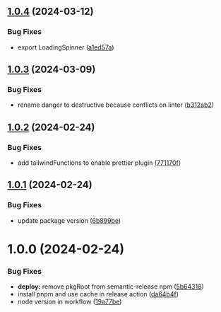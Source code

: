 ## [1.0.4](https://github.com/nicorickert/ui/compare/v1.0.3...v1.0.4) (2024-03-12)


### Bug Fixes

* export LoadingSpinner ([a1ed57a](https://github.com/nicorickert/ui/commit/a1ed57a0e6116defd33b16b5ad039dafc9ba62e3))

## [1.0.3](https://github.com/nicorickert/ui/compare/v1.0.2...v1.0.3) (2024-03-09)


### Bug Fixes

* rename danger to destructive because conflicts on linter ([b312ab2](https://github.com/nicorickert/ui/commit/b312ab2a9422cb941d88d9aa56f7d512eec84cb9))

## [1.0.2](https://github.com/nicorickert/ui/compare/v1.0.1...v1.0.2) (2024-02-24)


### Bug Fixes

* add tailwindFunctions to enable prettier plugin ([771170f](https://github.com/nicorickert/ui/commit/771170fa1ccb579afbbe4640231889f25fa5dfc0))

## [1.0.1](https://github.com/nicorickert/ui/compare/v1.0.0...v1.0.1) (2024-02-24)

### Bug Fixes

-   update package version ([6b899be](https://github.com/nicorickert/ui/commit/6b899bec004017570924f80bc8e99aa779370336))

# 1.0.0 (2024-02-24)

### Bug Fixes

-   **deploy:** remove pkgRoot from semantic-release npm ([5b64318](https://github.com/nicorickert/ui/commit/5b643182d4dbc204b8aef081cf5b0069ab58fb33))
-   install pnpm and use cache in release action ([da64b4f](https://github.com/nicorickert/ui/commit/da64b4fc133d33b6af0458eb7b9a0462c3f4f960))
-   node version in workflow ([19a77be](https://github.com/nicorickert/ui/commit/19a77be04fc26c1695e6b843659fc01cc6f16a2d))
